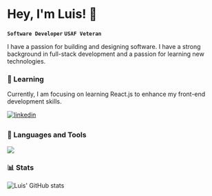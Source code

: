 # Hey, I'm Luis! 👋

**`Software Developer`** **`USAF Veteran`**

 I have a passion for building and designing software. I have a strong background in full-stack development and a passion for learning new technologies.

### 📖 Learning

Currently, I am focusing on learning React.js to enhance my front-end development skills.
  
<div align="left">
<a href="https://linkedin.com/in/zluigon" target="_blank">
<img src=https://img.shields.io/badge/linkedin-%231E77B5.svg?&style=for-the-badge&logo=linkedin&logoColor=white alt=linkedin style="margin-bottom: 5px;" />
</a>
</div>  


### 🧰 Languages and Tools 

<img src="https://skillicons.dev/icons?i=java,spring,python,flask,c,ts,js,react,svelte,nodejs,html,css,bootstrap,jquery,mysql,git,github,vscode,bash,aws&perline=10" />

### 📊 Stats

![Luis' GitHub stats](https://github-readme-stats.vercel.app/api?username=zluigon&show_icons=true&theme=gruvbox)






